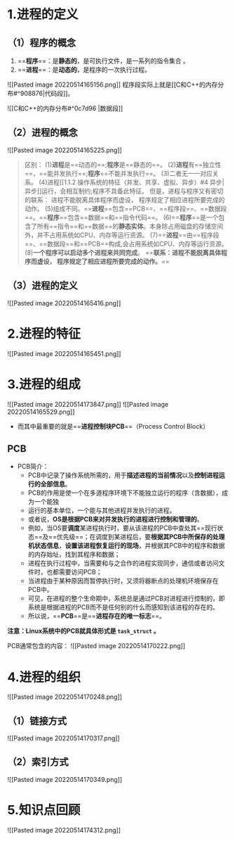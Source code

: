 # 1.进程的定义
## （1）程序的概念
1.  ==**程序**==：是**静态的**，是可执行文件，是一系列的指令集合 。
2.  ==**进程**==：是**动态的**，是程序的一次执行过程。

![[Pasted image 20220514165156.png]]
程序段实际上就是[[C和C++的内存分布#^908876|代码段]]。

![[C和C++的内存分布#^0c7d96 |数据段]]

## （2）进程的概念
![[Pasted image 20220514165225.png]]
>区别：
(1)**进程**是==动态的==;**程序**是==静态的==。
(2)**进程**有==独立性==，==能并发执行==;**程序**==不能并发执行==。
(3)二者无一一对应关系。
(4)进程[[1.1.2 操作系统的特征（并发、共享、虚拟、异步）#4 异步|异步]]运行，会相互制约;程序不具备此特征。
但是，进程与程序又有密切的联系： 进程不能脱离具体程序而虚设， 程序规定了相应进程所要完成的动作。
(5)组成不同。==**进程**==包含==PCB==、==程序段==、==数据段==。==**程序**==包含==数据==和==指令代码==。
(6)==**程序**==是一个包含了所有==指令==和==数据==的**静态实体**。本身除占用磁盘的存储空间外，并不占用系统如CPU、内存等运行资源。
(7)==**进程**==由==程序段==、==数据段==和==PCB==构成,会占用系统如CPU、内存等运行资源。
(8)**一个程序可以启动多个进程来共同完成**。
==**联系：进程不能脱离具体程序而虚设， 程序规定了相应进程所要完成的动作。**==


## （3）进程的定义
![[Pasted image 20220514165416.png]]
# 2.进程的特征

![[Pasted image 20220514165451.png]]

# 3.进程的组成
![[Pasted image 20220514173847.png]]
![[Pasted image 20220514165529.png]]
* 而其中最重要的就是==**进程控制块PCB**==（Process Control Block）

## PCB
* PCB简介：
	* PCB中记录了操作系统所需的，用于**描述进程的当前情况**以及**控制进程运行的全部信息**。
    * PCB的作用是使一个在多道程序环境下不能独立运行的程序（含数据），成为一个能独
    * 运行的基本单位，一个能与其他进程并发执行的进程。
    *  或者说，**OS是根据PCB来对并发执行的进程进行控制和管理的**。
    *  例如，当OS要**调度**某进程执行时，要从该进程的PCB中查处其==现行状态==及==优先级==；在调度到某进程后，要**根据其PCB中所保存的处理机状态信息**，**设置该进程恢复运行的现场**，并根据其PCB中的程序和数据的内存始址，找到其程序和数据；
    * 进程在执行过程中，当需要和与之合作的进程实现同步，通信或者访问文件时，也都需要访问PCB；
    * 当进程由于某种原因而暂停执行时，又须将器断点的处理机环境保存在PCB中。
    *  可见，在进程的整个生命期中，系统总是通过PCB对进程进行控制的，即系统是根据进程的PCB而不是任何别的什么而感知到该进程的存在的。
    *  所以说，==**PCB**==是==**进程存在的唯一标志**==。

**注意：Linux系统中的PCB就具体形式是 `task_struct` 。**

PCB通常包含的内容：
![[Pasted image 20220514170222.png]]

# 4.进程的组织
![[Pasted image 20220514170248.png]]
## （1）链接方式
![[Pasted image 20220514170317.png]]

## （2）索引方式
![[Pasted image 20220514170349.png]]

# 5.知识点回顾
![[Pasted image 20220514174312.png]]